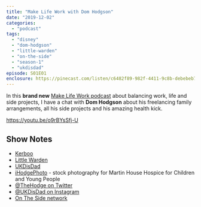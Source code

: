 ```yaml
---
title: "Make Life Work with Dom Hodgson"
date: "2019-12-02"
categories: 
  - "podcast"
tags: 
  - "disney"
  - "dom-hodgson"
  - "little-warden"
  - "on-the-side"
  - "season-1"
  - "ukdisdad"
episode: S01E01
enclosure: https://pinecast.com/listen/c6482f89-982f-4411-9c8b-debebeb7d099.mp3
---
```


In this **brand new** [Make Life Work podcast](https://sijobling.com/makelifework/) about balancing work, life and side projects, I have a chat with **Dom Hodgson** about his freelancing family arrangements, all his side projects and his amazing health kick.

https://youtu.be/o9rBYsSfj-U

## Show Notes

- [Kerboo](https://kerboo.com/)
- [Little Warden](http://LittleWarden.com)
- [UKDisDad](http://UKDisDad.com)
- [iHodgePhoto](http://www.ihodgephoto.com/) - stock photography for Martin House Hospice for Children and Young People
- [@TheHodge on Twitter](https://twitter.com/TheHodge)
- [@UKDisDad on Instagram](https://instagram.com/UKDisDad)
- [On The Side network](https://ontheside.network/)
